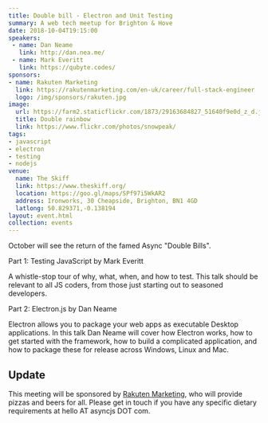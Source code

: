 ```yaml
---
title: Double bill - Electron and Unit Testing
summary: A web tech meetup for Brighton & Hove
date: 2018-10-04T19:15:00
speakers: 
 - name: Dan Neame
   link: http://dan.nea.me/
 - name: Mark Everitt
   link: https://qubyte.codes/
sponsors:
- name: Rakuten Marketing
  link: https://rakutenmarketing.com/en-uk/career/full-stack-engineer
  logo: /img/sponsors/rakuten.jpg
image:
  url: https://farm2.staticflickr.com/1873/29163684827_51640f9e0d_z_d.jpg
  title: Double rainbow
  link: https://www.flickr.com/photos/snowpeak/
tags:
- javascript
- electron
- testing
- nodejs
venue:
  name: The Skiff
  link: https://www.theskiff.org/
  location: https://goo.gl/maps/SPf97i5WkAR2
  address: Ironworks, 30 Cheapside, Brighton, BN1 4GD
  latlong: 50.829371,-0.138194
layout: event.html
collection: events
---
```


October will see the return of the famed Async "Double Bills".

Part 1: Testing JavaScript by Mark Everitt

A whistle-stop tour of why, what, when, and how to test. This talk should be relevant to all JS coders, from those just starting out to seasoned developers.

Part 2: Electron.js by Dan Neame

Electron allows you to package your web apps as executable Desktop applications. In this talk Dan Neame will cover how Electron works, how to get started with the framework, how to build a complicated application, and how to package these for release across Windows, Linux and Mac.

## Update

This meeting will be sponsored by [Rakuten Marketing](https://rakutenmarketing.com/en-uk/career/full-stack-engineer), who will provide pizzas and beers for all. Please get in touch if you have any specific dietary requirements at hello AT asyncjs DOT com.
